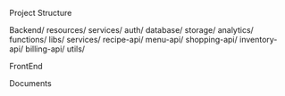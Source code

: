 Project Structure

Backend/
  resources/
    services/
      auth/
      database/
      storage/
      analytics/
  functions/
    libs/
    services/
    recipe-api/
    menu-api/
    shopping-api/
    inventory-api/
    billing-api/
    utils/
    
FrontEnd

Documents
